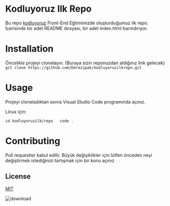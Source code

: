 # Kodluyoruz Ilk Repo
Bu repo [kodluyoruz](https://www.kodluyoruz.org/) Front-End Eğtimimizde oluşturduğumuz ilk repo. İçerisinde bir adet README dosyası, bir adet index.html barındırıyor.

# Installation  
Öncelikle projeyi clonelayın. (Buraya sizin reponuzdan aldığınız link gelecek)
` git clone https://github.com/Emrezipak/kodluyoruzilkrepo.git`

# Usage
Projeyi cloneladıktan sonra Visual Studio Code programında açınız.

Linux için:

`cd kodluyoruzilk/repo   code .`

# Contributing
Pull requestler kabul edilir. Büyük değişiklikler için lütfen önceden neyi değiştirmek istediğinizi tartışmak için bir konu açınız

## License

[MIT](https://github.com/Emrezipak/kodluyoruzilkrepo/blob/main/LICENSE)

![download](https://user-images.githubusercontent.com/60752320/123615504-092cba00-d80e-11eb-8421-58d591f23fee.png)

